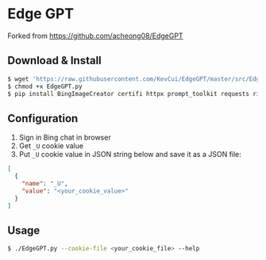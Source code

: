 # Edge GPT

Forked from https://github.com/acheong08/EdgeGPT

## Download & Install

```bash
$ wget 'https://raw.githubusercontent.com/KevCui/EdgeGPT/master/src/EdgeGPT.py'
$ chmod +x EdgeGPT.py
$ pip install BingImageCreator certifi httpx prompt_toolkit requests rich websockets
```

## Configuration

1. Sign in Bing chat in browser
2. Get `_U` cookie value
3. Put `_U` cookie value in JSON string below and save it as a JSON file:

```json
[
  {
    "name": "_U",
    "value": "<your_cookie_value>"
  }
]
```

## Usage

```bash
$ ./EdgeGPT.py --cookie-file <your_cookie_file> --help
```
